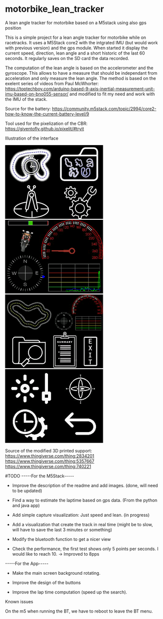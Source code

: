 # motorbike_lean_tracker
A lean angle tracker for motorbike based on a M5stack using also gps position

This is a simple project for a lean angle tracker for motorbike while on racetracks.
It uses a M5Stack core2 with the intgrated IMU (but would work with previous version) and the gps module.
When started it display the current speed, direction, lean angle and a short historic of the last 60 seconds.
It regularly saves on the SD card the data recorded.

The computation of the lean angle is based on the accelerometer and the gyroscope. This allows to have a measure that should be independant from acceleration and only measure the lean angle. The method is based on the exelent series of videos from Paul McWhorter: https://toptechboy.com/arduino-based-9-axis-inertial-measurement-unit-imu-based-on-bno055-sensor/ and modified to fit my need and work with the IMU of the stack.

Source for the battery: https://community.m5stack.com/topic/2994/core2-how-to-know-the-current-battery-level/9

Tool used for the pixelization of the CBR: https://giventofly.github.io/pixelit/#tryit

Illustration of the interface

![Main menu](https://github.com/yohan-hicof/motorbike_lean_tracker/blob/main/screen/main_screen.png)
![Main capture screen](https://github.com/yohan-hicof/motorbike_lean_tracker/blob/main/screen/capture_screen.png)
![Replay menu](https://github.com/yohan-hicof/motorbike_lean_tracker/blob/main/screen/replay_screen.png)
![Configuration menu](https://github.com/yohan-hicof/motorbike_lean_tracker/blob/main/screen/config_screen.png)

Source of the modified 3D printed support: https://www.thingiverse.com/thing:2834201
https://www.thingiverse.com/thing:5357667
https://www.thingiverse.com/thing:740221

#TODO
-----For the M5Stack-----

- Improve the description of the readme and add images. (done, will need to be updated)

- Find a way to estimate the laptime based on gps data. (From the python and java app)

- Add simple capture visualization: Just speed and lean. (in progress)

- Add a visualization that create the track in real time (might be to slow, will have to save the last 3 minutes or something)

- Modify the bluetooth function to get a nicer view

- Check the performance, the first test shows only 5 points per seconds. I would like to reach 10. -> Improved to 8pps

-----For the App-----

- Make the main screen background rotating.

- Improve the design of the buttons

- Improve the lap time computation (speed up the search).

Known issues

On the m5 when running the BT, we have to reboot to leave the BT menu.